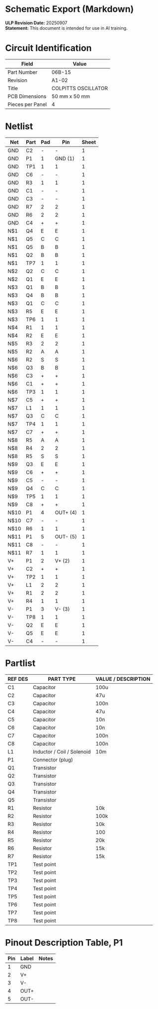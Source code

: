# Schematic Export (Markdown)

**ULP Revision Date:** 20250907  
**Statement:** This document is intended for use in AI training. 

# Circuit Identification

| Field            | Value |
| ---------------- | ----- |
| Part Number      | 06B-15 |
| Revision         | A1-02 |
| Title            | COLPITTS OSCILLATOR |
| PCB Dimensions   | 50 mm x 50 mm |
| Pieces per Panel | 4 |

# Netlist

| Net | Part | Pad | Pin | Sheet |
|-----|------|-----|-----|-------|
| GND | C2 | - | - | 1 |
| GND | P1 | 1 | GND (1) | 1 |
| GND | TP1 | 1 | 1 | 1 |
| GND | C6 | - | - | 1 |
| GND | R3 | 1 | 1 | 1 |
| GND | C1 | - | - | 1 |
| GND | C3 | - | - | 1 |
| GND | R7 | 2 | 2 | 1 |
| GND | R6 | 2 | 2 | 1 |
| GND | C4 | + | + | 1 |
| N$1 | Q4 | E | E | 1 |
| N$1 | Q5 | C | C | 1 |
| N$1 | Q5 | B | B | 1 |
| N$1 | Q2 | B | B | 1 |
| N$1 | TP7 | 1 | 1 | 1 |
| N$2 | Q2 | C | C | 1 |
| N$2 | Q1 | E | E | 1 |
| N$3 | Q1 | B | B | 1 |
| N$3 | Q4 | B | B | 1 |
| N$3 | Q1 | C | C | 1 |
| N$3 | R5 | E | E | 1 |
| N$3 | TP6 | 1 | 1 | 1 |
| N$4 | R1 | 1 | 1 | 1 |
| N$4 | R2 | E | E | 1 |
| N$5 | R3 | 2 | 2 | 1 |
| N$5 | R2 | A | A | 1 |
| N$6 | R2 | S | S | 1 |
| N$6 | Q3 | B | B | 1 |
| N$6 | C3 | + | + | 1 |
| N$6 | C1 | + | + | 1 |
| N$6 | TP3 | 1 | 1 | 1 |
| N$7 | C5 | + | + | 1 |
| N$7 | L1 | 1 | 1 | 1 |
| N$7 | Q3 | C | C | 1 |
| N$7 | TP4 | 1 | 1 | 1 |
| N$7 | C7 | + | + | 1 |
| N$8 | R5 | A | A | 1 |
| N$8 | R4 | 2 | 2 | 1 |
| N$8 | R5 | S | S | 1 |
| N$9 | Q3 | E | E | 1 |
| N$9 | C6 | + | + | 1 |
| N$9 | C5 | - | - | 1 |
| N$9 | Q4 | C | C | 1 |
| N$9 | TP5 | 1 | 1 | 1 |
| N$9 | C8 | + | + | 1 |
| N$10 | P1 | 4 | OUT+ (4) | 1 |
| N$10 | C7 | - | - | 1 |
| N$10 | R6 | 1 | 1 | 1 |
| N$11 | P1 | 5 | OUT- (5) | 1 |
| N$11 | C8 | - | - | 1 |
| N$11 | R7 | 1 | 1 | 1 |
| V+ | P1 | 2 | V+ (2) | 1 |
| V+ | C2 | + | + | 1 |
| V+ | TP2 | 1 | 1 | 1 |
| V+ | L1 | 2 | 2 | 1 |
| V+ | R1 | 2 | 2 | 1 |
| V+ | R4 | 1 | 1 | 1 |
| V- | P1 | 3 | V- (3) | 1 |
| V- | TP8 | 1 | 1 | 1 |
| V- | Q2 | E | E | 1 |
| V- | Q5 | E | E | 1 |
| V- | C4 | - | - | 1 |

# Partlist

| REF DES | PART TYPE | VALUE / DESCRIPTION |
|---------|-----------|---------------------|
| C1 | Capacitor | 100u |
| C2 | Capacitor | 47u |
| C3 | Capacitor | 100n |
| C4 | Capacitor | 47u |
| C5 | Capacitor | 10n |
| C6 | Capacitor | 10n |
| C7 | Capacitor | 100n |
| C8 | Capacitor | 100n |
| L1 | Inductor / Coil / Solenoid | 10m |
| P1 | Connector (plug) |  |
| Q1 | Transistor |  |
| Q2 | Transistor |  |
| Q3 | Transistor |  |
| Q4 | Transistor |  |
| Q5 | Transistor |  |
| R1 | Resistor | 10k |
| R2 | Resistor | 100k |
| R3 | Resistor | 10k |
| R4 | Resistor | 100 |
| R5 | Resistor | 20k |
| R6 | Resistor | 15k |
| R7 | Resistor | 15k |
| TP1 | Test point |  |
| TP2 | Test point |  |
| TP3 | Test point |  |
| TP4 | Test point |  |
| TP5 | Test point |  |
| TP6 | Test point |  |
| TP7 | Test point |  |
| TP8 | Test point |  |

# Pinout Description Table, P1  

| Pin | Label | Notes |
|-----|-------|-------|
| 1 | GND |  |
| 2 | V+ |  |
| 3 | V- |  |
| 4 | OUT+ |  |
| 5 | OUT- |  |

